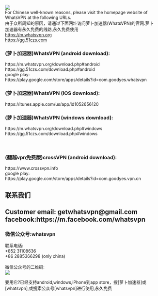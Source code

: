 <a href="#"><img src="https://raw.githubusercontent.com/wanjunlengfeng/goodyesmarket/master/logo.png"></a><br>
For Chinese well-known reasons, please visit the homepage website of WhatsVPN at the following URLs.<br>
由于众所周知的原因，请通过下面网址访问萝卜加速器(WhatsVPN)的官网.萝卜加速器有永久免费的线路,永久免费使用<br>
https://m.whatsvpn.org<br>
https://gg.51czs.com<br>
<h3>(萝卜加速器)WhatsVPN (android download):</h3>
https://m.whatsvpn.org/download.php#android<br>
https://gg.51czs.com/download.php#android<br>
google play:<br>
https://play.google.com/store/apps/details?id=com.goodyes.whatsvpn
<h3>(萝卜加速器)WhatsVPN (IOS download):</h3>
https://itunes.apple.com/us/app/id1052656120<br>
<h3>(萝卜加速器)WhatsVPN (windows download):</h3>
https://m.whatsvpn.org/download.php#windows<br>
https://gg.51czs.com/download.php#windows<br>
<br><br>
<h3>(翻越vpn免费版)crossVPN (android download):</h3>
https://www.crossvpn.info<br>
google play:<br>
https://play.google.com/store/apps/details?id=com.goodyes.vpn.cn<br>

<h2>联系我们<h2>
Customer email: getwhatsvpn@gmail.com<br>
facebook:https://m.facebook.com/whatsvpn
<h3>微信公众号:whatsvpn</h3>
联系电话:<br>
+852 31108636<br>
+86 2885366298 (only china)<br>
<br>
微信公众号的二维码:<br>
<a href="#"><img src="https://raw.githubusercontent.com/wanjunlengfeng/goodyesmarket/master/gongzongweichat-300x300.jpg"></a><br>

要用它?已经支持android,windows,iPhone到app store，搜[萝卜加速器]或[whatsvpn],或搜索公众号[whatsvpn]进行使用,永久免费
